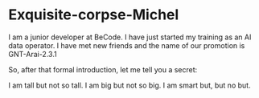 # Exquisite-corpse-Michel

I am a junior developer at BeCode.
I have just started my training as an AI data operator.
I have met new friends and the name of our promotion is GNT-Arai-2.3.1

So, after that formal introduction, let me tell you a secret: 

I am tall but not so tall.
I am big but not so big.
I am smart but, but no but.
